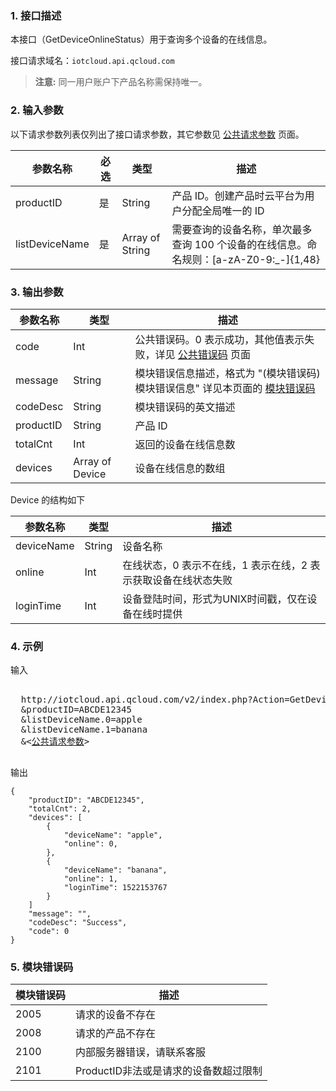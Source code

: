 ### 1. 接口描述

本接口（GetDeviceOnlineStatus）用于查询多个设备的在线信息。

接口请求域名：`iotcloud.api.qcloud.com`

> **注意:**
> 同一用户账户下产品名称需保持唯一。

### 2. 输入参数

以下请求参数列表仅列出了接口请求参数，其它参数见 [公共请求参数](/document/api/213/6976) 页面。

| 参数名称           | 必选   | 类型              | 描述                                       |
| -------------- | ---- | --------------- | ---------------------------------------- |
| productID      | 是    | String          | 产品 ID。创建产品时云平台为用户分配全局唯一的 ID              |
| listDeviceName | 是    | Array of String | 需要查询的设备名称，单次最多查询 100 个设备的在线信息。命名规则：[a-zA-Z0-9:_-]{1,48} |

### 3. 输出参数

| 参数名称        | 类型     | 描述                                       |
| ----------- | ------ | ---------------------------------------- |
| code        | Int    | 公共错误码。0 表示成功，其他值表示失败，详见 [公共错误码](/document/product/634/12279) 页面 |
| message     | String | 模块错误信息描述，格式为 "(模块错误码)模块错误信息" 详见本页面的 [模块错误码](#module_error_info) |
| codeDesc    | String | 模块错误码的英文描述                               |
| productID      | String | 产品 ID |
| totalCnt | Int | 返回的设备在线信息数
| devices | Array of Device | 设备在线信息的数组

Device 的结构如下

| 参数名称       | 类型     | 描述    |
| -------------- | ------ | ----- |
| deviceName     | String | 设备名称  |
| online         | Int    | 在线状态，0 表示不在线，1 表示在线，2 表示获取设备在线状态失败 |
| loginTime | Int    | 设备登陆时间，形式为UNIX时间戳，仅在设备在线时提供 |

### 4. 示例

输入
<pre>

  http://iotcloud.api.qcloud.com/v2/index.php?Action=GetDeviceOnlineStatus
  &productID=ABCDE12345
  &listDeviceName.0=apple
  &listDeviceName.1=banana
  &<<a href="/document/api/213/6976">公共请求参数</a>>

</pre>

输出
```
{
    "productID": "ABCDE12345",
    "totalCnt": 2,
    "devices": [
        {
            "deviceName": "apple",
            "online": 0,
        },
        {
            "deviceName": "banana",
            "online": 1,
            "loginTime": 1522153767
        }
    ]
    "message": "",
    "codeDesc": "Success",
    "code": 0
}
```
<span id = "module_error_info"></span>
### 5. 模块错误码

| 模块错误码 | 描述            |
| ----- | ------------- |
| 2005 | 请求的设备不存在 |
| 2008 | 请求的产品不存在 |
| 2100  | 内部服务器错误，请联系客服 |
| 2101 | ProductID非法或是请求的设备数超过限制 |





